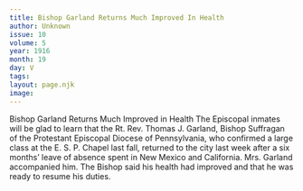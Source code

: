 ```yaml
---
title: Bishop Garland Returns Much Improved In Health
author: Unknown
issue: 10
volume: 5
year: 1916
month: 19
day: V
tags:
layout: page.njk
image:
---
```

Bishop Garland Returns Much Improved in Health      The Episcopal inmates will be glad to learn that the Rt. Rev. Thomas J. Garland, Bishop Suffragan of the Protestant Episcopal Diocese of Pennsylvania, who confirmed a large class at the E. S. P. Chapel last fall, returned to the city last week after a six months’ leave of absence spent in New Mexico and California. Mrs. Garland accompanied him. The Bishop said his health had improved and that he was ready to resume his duties.   




